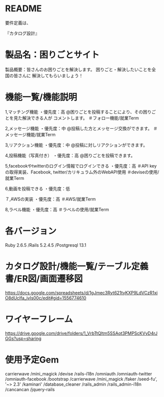 # README

要件定義は、

『カタログ設計』
# 製品名：困りごとサイト
製品概要：皆さんのお困りごとを解決します。
		困りごと・解決したいことを全国の皆さんに
		解決してもらいましょう！

# 機能一覧/機能説明
1,マッチング機能
 ・優先度：高
    @困りごとを投稿することにより、その困りごとを見た解決できる人が
		コメントします。
＃フォロー機能/就業Term

2,メッセージ機能
 ・優先度：中
    @投稿した方とメッセージ交換ができます。
＃メッセージ機能/就業Term

3,リアクション機能
 ・優先度：中
    @投稿に対しリアクションができます。

4,投稿機能（写真付き）
 ・優先度：高
    @困りごとを投稿できます。

5,facebookやtwitterのログイン情報でログインできる
 ・優先度：高
＃API keyの取得実装、Facebook, twitter/カリキュラム外のWebAPI使用
＃deviseの使用/就業Term

6,動画を投稿できる
 ・優先度：低

７,AWSの実装
 ・優先度：高
＃AWS/就業Term

8,ラベル機能
 ・優先度：高
 ＃ラベルの使用/就業Term


# 各バージョン
Ruby 2.6.5 /Rails 5.2.4.5 /Postgresql 13.1

# カタログ設計/機能一覧/テーブル定義書/ER図/画面遷移図
https://docs.google.com/spreadsheets/d/1gJmec3Ryt621tyKXP9LdVCzR1xiO8dUcIfa_ivIs00c/edit#gid=1556774610

# ワイヤーフレーム
https://drive.google.com/drive/folders/1_VrbTtQltm5SSAot3PMPScKVvD4rJGGs?usp=sharing

# 使用予定Gem
carrierwave
/mini_magick
/devise
/rails-i18n
/omniauth
/omniauth-twitter
/omniauth-facebook
/bootstrap
/carrierwave
/mini_magick
/faker
/seed-fu', '~> 2.3'
/kaminari'
/database_cleaner
/rails_admin
/rails_admin-i18n
/cancancan
/jquery-rails
